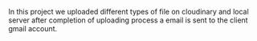 In this project we uploaded different types of file on cloudinary and local server after completion of uploading process a email is sent to the client gmail account.
